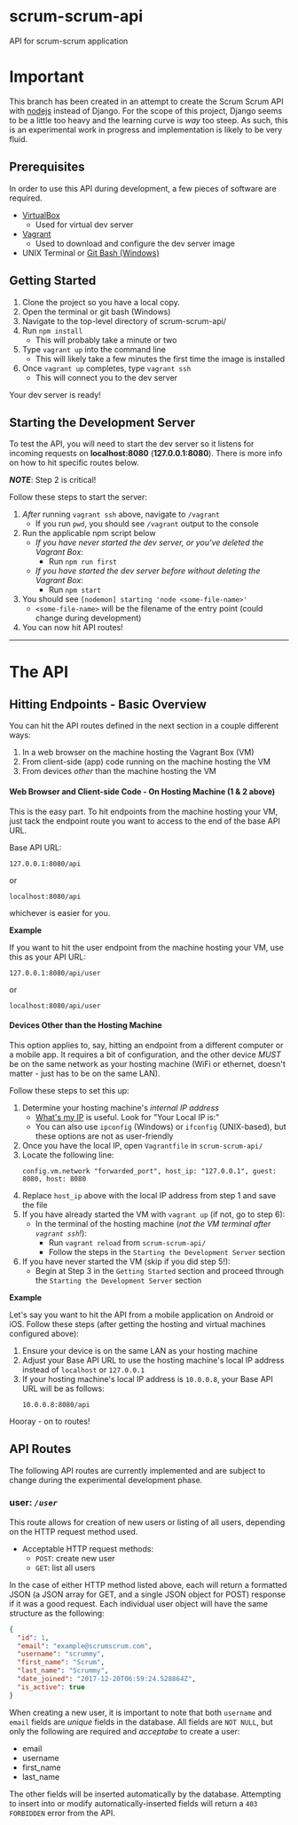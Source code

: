 # scrum-scrum-api
API for scrum-scrum application

# Important
This branch has been created in an attempt to create the Scrum Scrum API with
[nodejs](https://nodejs.org/en/) instead of Django. For the scope of this project, Django seems to be
a little too heavy and the learning curve is _way_ too steep. As such, this is
an experimental work in progress and implementation is likely to be very fluid.

## Prerequisites
In order to use this API during development, a few pieces of software are required.
- [VirtualBox](https://www.virtualbox.org/)
  - Used for virtual dev server
- [Vagrant](https://www.vagrantup.com/)
  - Used to download and configure the dev server image
- UNIX Terminal or [Git Bash (Windows)](https://git-scm.com/downloads)

## Getting Started
1. Clone the project so you have a local copy.
2. Open the terminal or git bash (Windows)
3. Navigate to the top-level directory of scrum-scrum-api/
4. Run `npm install`
   - This will probably take a minute or two
4. Type `vagrant up` into the command line
   - This will likely take a few minutes the first time the image is installed
5. Once `vagrant up` completes, type `vagrant ssh`
   - This will connect you to the dev server

Your dev server is ready!

## Starting the Development Server
To test the API, you will need to start the dev server so it listens for
incoming requests on **localhost:8080** (**127.0.0.1:8080**). There is more info
on how to hit specific routes below.

**_NOTE_**: Step 2 is critical!

Follow these steps to start the server:
1. _After_ running `vagrant ssh` above, navigate to `/vagrant`
   - If you run `pwd`, you should see `/vagrant` output to the console
2. Run the applicable npm script below
   - _If you have never started the dev server, or you've deleted the Vagrant Box_:
      - Run `npm run first`
   - _If you have started the dev server before without deleting the Vagrant Box_:
      - Run `npm start`
3. You should see `[nodemon] starting 'node <some-file-name>'`
   - `<some-file-name>` will be the filename of the entry point (could change
       during development)
4. You can now hit API routes!

---

# The API

## Hitting Endpoints - Basic Overview
You can hit the API routes defined in the next section in a couple different
ways:

1. In a web browser on the machine hosting the Vagrant Box (VM)
2. From client-side (app) code running on the machine hosting the VM
3. From devices _other_ than the machine hosting the VM

#### Web Browser and Client-side Code - On Hosting Machine (1 & 2 above)
This is the easy part. To hit endpoints from the machine hosting your VM, just
tack the endpoint route you want to access to the end of the base API URL.

Base API URL:
```
127.0.0.1:8080/api
```
or
```
localhost:8080/api
```
whichever is easier for you.

**Example**

If you want to hit the user endpoint from the machine hosting your VM, use this
as your API URL:
```
127.0.0.1:8080/api/user
```
or
```
localhost:8080/api/user
```

#### Devices Other than the Hosting Machine
This option applies to, say, hitting an endpoint from a different computer or
a mobile app. It requires a bit of configuration, and the other device _MUST_ be
on the same network as your hosting machine (WiFi or ethernet, doesn't matter -
just has to be on the same LAN).

Follow these steps to set this up:

1. Determine your hosting machine's _internal IP address_
   - [What's my IP](https://www.whatismyip.com/) is useful. Look for "Your
   Local IP is:"
   - You can also use `ipconfig` (Windows) or `ifconfig` (UNIX-based), but these
   options are not as user-friendly
2. Once you have the local IP, open `Vagrantfile` in `scrum-scrum-api/`
3. Locate the following line:
   ```
   config.vm.network "forwarded_port", host_ip: "127.0.0.1", guest: 8080, host: 8080
   ```
4. Replace `host_ip` above with the local IP address from step 1 and save the file
5. If you have already started the VM with `vagrant up` (if not, go to step 6):
   - In the terminal of the hosting machine (_not the VM terminal after `vagrant
       ssh`!_):
      - Run `vagrant reload` from `scrum-scrum-api/`
      - Follow the steps in the `Starting the Development Server` section
6. If you have never started the VM (skip if you did step 5!):
   - Begin at Step 3 in the `Getting Started` section and proceed through the
   `Starting the Development Server` section

**Example**

Let's say you want to hit the API from a mobile application on Android or iOS.
Follow these steps (after getting the hosting and virtual machines configured
above):

1. Ensure your device is on the same LAN as your hosting machine
2. Adjust your Base API URL to use the hosting machine's local IP address instead
of `localhost` or `127.0.0.1`
3. If your hosting machine's local IP address is `10.0.0.8`, your Base API URL
will be as follows:
   ```
   10.0.0.8:8080/api
   ```

Hooray - on to routes!

## API Routes
The following API routes are currently implemented and are subject to change
during the experimental development phase.

### user: _`/user`_
This route allows for creation of new users or listing of all users, depending on the HTTP request method used.
- Acceptable HTTP request methods:
  - `POST`: create new user
  - `GET`: list all users

In the case of either HTTP method listed above, each will return a formatted JSON (a JSON array for GET, and a single JSON object for POST) response if it was a good request. Each individual user object will have the same structure as the
following:

```json
{  
  "id": 1,  
  "email": "example@scrumscrum.com",
  "username": "scrummy",
  "first_name": "Scrum",
  "last_name": "Scrummy",
  "date_joined": "2017-12-20T06:59:24.528864Z",
  "is_active": true
}
```
When creating a new user, it is important to note that both `username` and
`email` fields are _unique_ fields in the database. All fields are `NOT NULL`,
but only the following are required and _acceptabe_ to create a user:
- email
- username
- first_name
- last_name

The other fields will be inserted automatically by the database. Attempting to
insert into or modify automatically-inserted fields will return a
`403 FORBIDDEN` error from the API.
